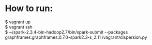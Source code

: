 # How to run:
$ vagrant up <br>
$ vagrant ssh <br>
$ ~/spark-2.3.4-bin-hadoop2.7/bin/spark-submit --packages graphframes:graphframes:0.7.0-spark2.3-s_2.11 /vagrant/dispersion.py
